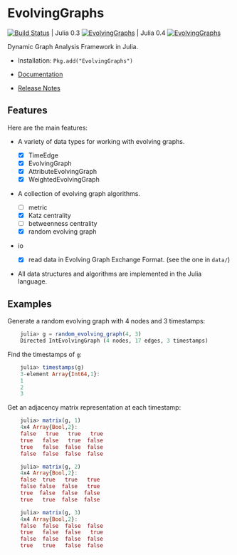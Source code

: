 # EvolvingGraphs

[![Build Status](https://travis-ci.org/weijianzhang/EvolvingGraphs.jl.svg?branch=master)](https://travis-ci.org/weijianzhang/EvolvingGraphs.jl)
| Julia 0.3 [![EvolvingGraphs](http://pkg.julialang.org/badges/EvolvingGraphs_release.svg)](http://pkg.julialang.org/?pkg=EvolvingGraphs&ver=release)
| Julia 0.4 [![EvolvingGraphs](http://pkg.julialang.org/badges/EvolvingGraphs_nightly.svg)](http://pkg.julialang.org/?pkg=EvolvingGraphs&ver=nightly)

Dynamic Graph Analysis Framework in Julia.

* Installation: ``Pkg.add("EvolvingGraphs")``

* [Documentation](http://evolvinggraphsjl.readthedocs.org/en/latest/)

* [Release Notes](https://github.com/weijianzhang/EvolvingGraphs.jl/blob/master/NEWS.md)

## Features

Here are the main features:

* A variety of data types for working with evolving graphs.

  - [x] TimeEdge
  - [x] EvolvingGraph
  - [X] AttributeEvolvingGraph
  - [x] WeightedEvolvingGraph

* A collection of evolving graph algorithms.

  - [ ] metric
  - [x] Katz centrality
  - [ ] betweenness centrality
  - [x] random evolving graph

* io 

  - [x] read data in Evolving Graph Exchange Format. (see the one in `data/`)


* All data structures and algorithms are implemented in the Julia language.

## Examples

Generate a random evolving graph with 4 nodes and 3 timestamps:

```julia
	julia> g = random_evolving_graph(4, 3)
	Directed IntEvolvingGraph (4 nodes, 17 edges, 3 timestamps)
```

Find the timestamps of `g`:

```julia
	julia> timestamps(g)
	3-element Array{Int64,1}:
	1
	2
	3
```
Get an adjacency matrix representation at each timestamp:

```julia
	julia> matrix(g, 1)
	4x4 Array{Bool,2}:
	false   true   true   true
	true   false   true  false
	true   false  false  false
	false  false  false  false

	julia> matrix(g, 2)
	4x4 Array{Bool,2}:
	false  true   true   true
	false false  false   true
	true  false  false  false
	true   true  false  false

	julia> matrix(g, 3)
	4x4 Array{Bool,2}:
	false  false  false  false
	true   false  false   true
	false  false  false  false
	true   true   false  false
```
